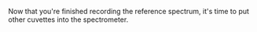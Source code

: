 Now that you're finished recording the reference spectrum, it's time to put other cuvettes into the spectrometer.